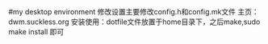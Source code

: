 #my desktop environment
修改设置主要修改config.h和config.mk文件
主页：dwm.suckless.org
安装使用：dotfile文件放置于home目录下，之后make,sudo make install 即可
